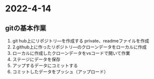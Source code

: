 # 2022-4-14
## gitの基本作業
1. git hub上にリポジトリ―を作成する
    private、readmeファイルを作成
2. 2.github上に作ったリポジトリ―のクローンデータをローカルに作成
3. ローカルに作成したクローンデータをvsコードで開いて作業
4. ステージにデータを保存
5. アップするデータにコミットする
6. コミットしたデータをプッシュ（アップロード）   

